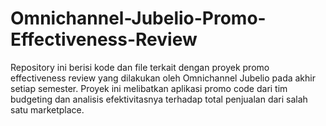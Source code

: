 # Omnichannel-Jubelio-Promo-Effectiveness-Review
Repository ini berisi kode dan file terkait dengan proyek promo effectiveness review yang dilakukan oleh Omnichannel Jubelio pada akhir setiap semester. Proyek ini melibatkan aplikasi promo code dari tim budgeting dan analisis efektivitasnya terhadap total penjualan dari salah satu marketplace.
